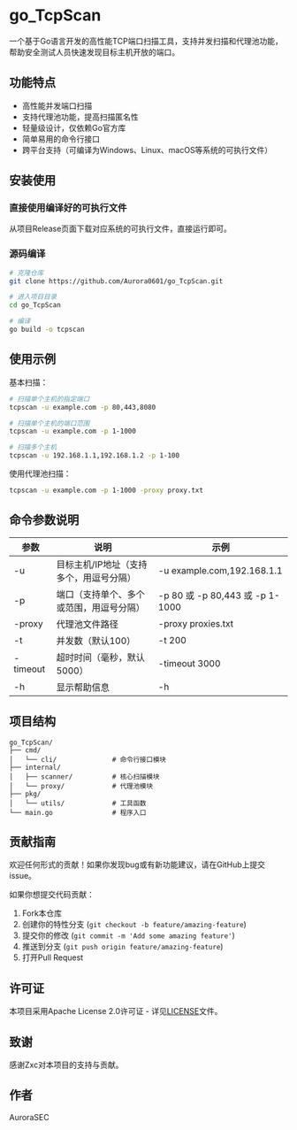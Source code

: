 # go_TcpScan

一个基于Go语言开发的高性能TCP端口扫描工具，支持并发扫描和代理池功能，帮助安全测试人员快速发现目标主机开放的端口。

## 功能特点

- 高性能并发端口扫描
- 支持代理池功能，提高扫描匿名性
- 轻量级设计，仅依赖Go官方库
- 简单易用的命令行接口
- 跨平台支持（可编译为Windows、Linux、macOS等系统的可执行文件）

## 安装使用

### 直接使用编译好的可执行文件

从项目Release页面下载对应系统的可执行文件，直接运行即可。

### 源码编译

```bash
# 克隆仓库
git clone https://github.com/Aurora0601/go_TcpScan.git

# 进入项目目录
cd go_TcpScan

# 编译
go build -o tcpscan
```

## 使用示例

基本扫描：
```bash
# 扫描单个主机的指定端口
tcpscan -u example.com -p 80,443,8080

# 扫描单个主机的端口范围
tcpscan -u example.com -p 1-1000

# 扫描多个主机
tcpscan -u 192.168.1.1,192.168.1.2 -p 1-100
```

使用代理池扫描：
```bash
tcpscan -u example.com -p 1-1000 -proxy proxy.txt
```

## 命令参数说明

| 参数 | 说明 | 示例 |
|------|------|------|
| -u | 目标主机/IP地址（支持多个，用逗号分隔） | -u example.com,192.168.1.1 |
| -p | 端口（支持单个、多个或范围，用逗号分隔） | -p 80 或 -p 80,443 或 -p 1-1000 |
| -proxy | 代理池文件路径 | -proxy proxies.txt |
| -t | 并发数（默认100） | -t 200 |
| -timeout | 超时时间（毫秒，默认5000） | -timeout 3000 |
| -h | 显示帮助信息 | -h |

## 项目结构

```
go_TcpScan/
├── cmd/
│   └── cli/              # 命令行接口模块
├── internal/
│   ├── scanner/          # 核心扫描模块
│   └── proxy/            # 代理池模块
├── pkg/
│   └── utils/            # 工具函数
└── main.go               # 程序入口
```

## 贡献指南

欢迎任何形式的贡献！如果你发现bug或有新功能建议，请在GitHub上提交issue。

如果你想提交代码贡献：
1. Fork本仓库
2. 创建你的特性分支 (`git checkout -b feature/amazing-feature`)
3. 提交你的修改 (`git commit -m 'Add some amazing feature'`)
4. 推送到分支 (`git push origin feature/amazing-feature`)
5. 打开Pull Request

## 许可证

本项目采用Apache License 2.0许可证 - 详见[LICENSE](LICENSE)文件。

## 致谢

感谢Zxc对本项目的支持与贡献。

## 作者

AuroraSEC
